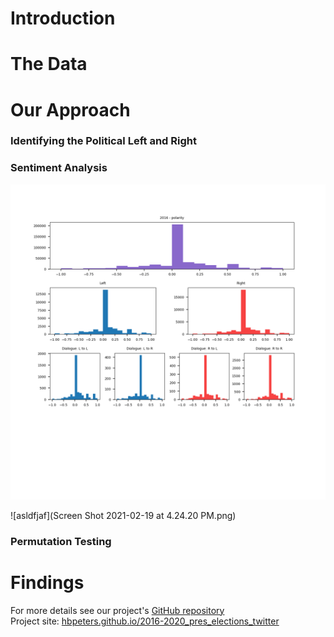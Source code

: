 # Introduction

# The Data

# Our Approach
### Identifying the Political Left and Right

### Sentiment Analysis
![2016 sentiment](2016_polarity_dists.png)

![asldfjaf](Screen Shot 2021-02-19 at 4.24.20 PM.png)

### Permutation Testing

# Findings


For more details see our project's [GitHub repository](https://github.com/hbpeters/2016-2020_elections_on_twitter)   
Project site: [hbpeters.github.io/2016-2020_pres_elections_twitter](https://hbpeters.github.io/2016-2020_pres_elections_twitter/)
